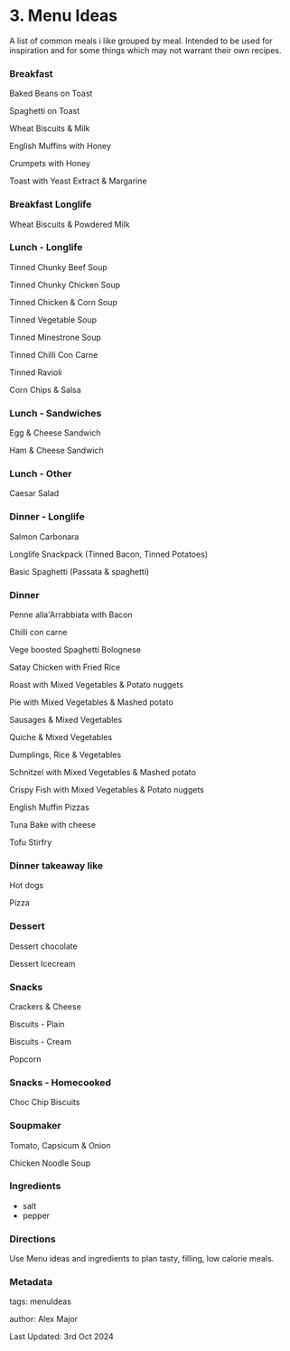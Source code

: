 # 3. Menu Ideas

A list of common meals i like grouped by meal. Intended to be used for inspiration and for some things which may not warrant their own recipes.


### Breakfast

Baked Beans on Toast

Spaghetti on Toast

Wheat Biscuits & Milk

English Muffins with Honey

Crumpets with Honey

Toast with Yeast Extract & Margarine

### Breakfast Longlife
Wheat Biscuits & Powdered Milk

### Lunch - Longlife
Tinned Chunky Beef Soup

Tinned Chunky Chicken Soup

Tinned Chicken & Corn Soup

Tinned Vegetable Soup

Tinned Minestrone Soup

Tinned Chilli Con Carne

Tinned Ravioli

Corn Chips & Salsa

### Lunch - Sandwiches

Egg & Cheese Sandwich

Ham & Cheese Sandwich


### Lunch - Other
Caesar Salad


### Dinner - Longlife
Salmon Carbonara

Longlife Snackpack  (Tinned Bacon, Tinned Potatoes)

Basic Spaghetti (Passata & spaghetti)

### Dinner 
Penne alla'Arrabbiata with Bacon

Chilli con carne

Vege boosted Spaghetti Bolognese

Satay Chicken with Fried Rice

Roast with Mixed Vegetables & Potato nuggets

Pie with Mixed Vegetables & Mashed potato

Sausages & Mixed Vegetables

Quiche & Mixed Vegetables

Dumplings, Rice & Vegetables

Schnitzel with Mixed Vegetables & Mashed potato

Crispy Fish with Mixed Vegetables & Potato nuggets

English Muffin Pizzas

Tuna Bake with cheese

Tofu Stirfry

### Dinner takeaway like
Hot dogs

Pizza


### Dessert

Dessert chocolate

Dessert Icecream

### Snacks

Crackers & Cheese

Biscuits - Plain

Biscuits - Cream

Popcorn


### Snacks - Homecooked

Choc Chip Biscuits

### Soupmaker 

Tomato, Capsicum & Onion

Chicken Noodle Soup




### Ingredients

 * salt
 * pepper

### Directions

Use Menu ideas and ingredients to plan tasty, filling, low calorie meals.

### Metadata

tags: menuIdeas

author: Alex Major

Last Updated: 3rd Oct 2024
